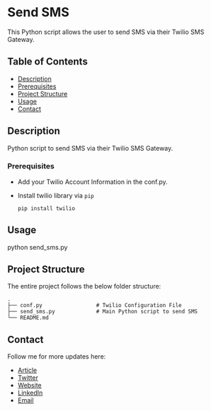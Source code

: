 # Send SMS 

This Python script allows the user to send SMS via their Twilio SMS Gateway.

## Table of Contents

- [Description](#description)
- [Prerequisites](#prerequisites)
- [Project Structure](#structure)
- [Usage](#usage)
- [Contact](#contact)

## Description <a name = "description"></a>

Python script to send SMS via their Twilio SMS Gateway.

### Prerequisites <a name = "prerequisites"></a>

- Add your Twilio Account Information in the conf.py. 
- Install twilio library via `pip`

    `pip install twilio`

## Usage <a name = "usage"></a>

python send_sms.py


## Project Structure  <a name = "structure"></a>

The entire project follows the below folder structure:

    .
    ├── conf.py                 # Twilio Configuration File
    ├── send_sms.py             # Main Python script to send SMS
    └── README.md


## Contact <a name = "contact"></a>

Follow me for more updates here:

- [Article](https://twitter.com/sapnaedu)
- [Twitter](https://twitter.com/sapnaedu)
- [Website](https://www.sapnaedu.com)
- [LinkedIn](https://www.linkedin.com/in/kiranchandrashekhar/)
- [Email](mailto:kiran.chandrashekhar@gmail.com)